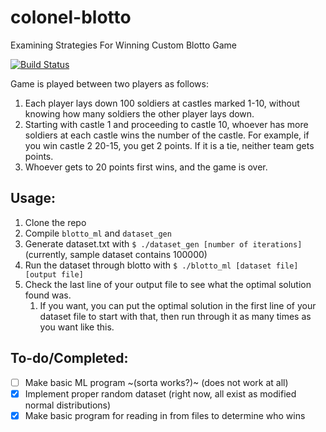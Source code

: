 # colonel-blotto

Examining Strategies For Winning Custom Blotto Game

[![Build Status](https://travis-ci.com/jasperswallen/colonel-blotto.svg?branch=machine-learning)](https://travis-ci.com/jasperswallen/colonel-blotto)

Game is played between two players as follows:

1. Each player lays down 100 soldiers at castles marked 1-10, without knowing how many soldiers the other player lays down.
2. Starting with castle 1 and proceeding to castle 10, whoever has more soldiers at each castle wins the number of the castle. For example, if you win castle 2 20-15, you get 2 points. If it is a tie, neither team gets points.
3. Whoever gets to 20 points first wins, and the game is over.

## Usage:

1. Clone the repo
2. Compile `blotto_ml` and `dataset_gen`
3. Generate dataset.txt with `$ ./dataset_gen [number of iterations]` (currently, sample dataset contains 100000)
4. Run the dataset through blotto with `$ ./blotto_ml [dataset file] [output file]`
5. Check the last line of your output file to see what the optimal solution found was.
    1. If you want, you can put the optimal solution in the first line of your dataset file to start with that, then run through it as many times as you want like this.

## To-do/Completed:

- [ ] Make basic ML program ~(sorta works?)~ (does not work at all)
- [x] Implement proper random dataset (right now, all exist as modified normal distributions)
- [x] Make basic program for reading in from files to determine who wins